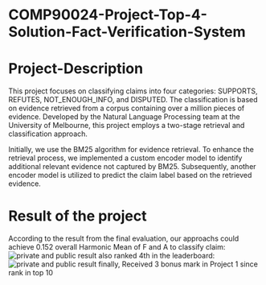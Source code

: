 # COMP90024-Project-Top-4-Solution-Fact-Verification-System
# Project-Description
This project focuses on classifying claims into four categories: SUPPORTS, REFUTES, NOT_ENOUGH_INFO, and DISPUTED. The classification is based on evidence retrieved from a corpus containing over a million pieces of evidence. Developed by the Natural Language Processing team at the University of Melbourne, this project employs a two-stage retrieval and classification approach.

Initially, we use the BM25 algorithm for evidence retrieval. To enhance the retrieval process, we implemented a custom encoder model to identify additional relevant evidence not captured by BM25. Subsequently, another encoder model is utilized to predict the claim label based on the retrieved evidence.
# Result of the project
According to the result from the final evaluation, our approachs could achieve 0.152 overall Harmonic Mean of F and A to classify claim:
![private and public result](graph/lgb_accuracy.png)
also ranked 4th in the leaderboard:
![private and public result](graph/kaggle_rank.png)
finally, Received 3 bonus mark in Project 1 since rank in top 10
